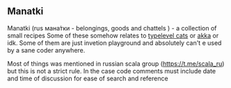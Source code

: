 ## Manatki

Manatki (rus мана́тки - belongings,
    goods and chattels ) - a collection of small recipes
Some of these somehow relates to [typelevel cats](https://typelevel.org/cats/)
or [akka](https://typelevel.org/cats/) or idk. Some of them are just invetion playground and absolutely can't e used by a sane coder anywhere.

Most of things was mentioned in russian scala group (https://t.me/scala_ru) but this is not a strict rule.
In the case code comments must include date and time of discussion for ease of search and reference





